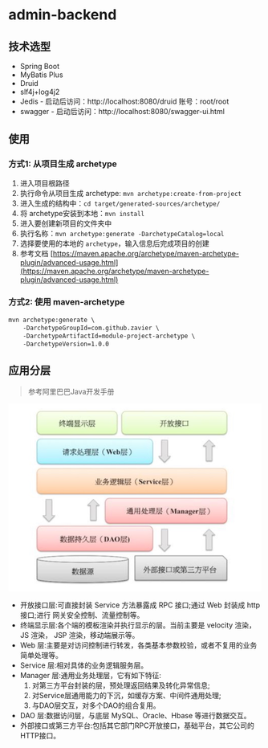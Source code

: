 # admin-backend

## 技术选型

- Spring Boot
- MyBatis Plus
- Druid
- slf4j+log4j2
- Jedis  -  启动后访问：http://localhost:8080/druid  账号：root/root
- swagger - 启动后访问：http://localhost:8080/swagger-ui.html



## 使用

###  方式1: 从项目生成 archetype

1. 进入项目根路径
2. 执行命令从项目生成 archetype:   `mvn archetype:create-from-project`
3. 进入生成的结构中：`cd target/generated-sources/archetype/`
4. 将 archetype安装到本地：`mvn install`
5. 进入要创建新项目的文件夹中
6. 执行名称：`mvn archetype:generate -DarchetypeCatalog=local`
7. 选择要使用的本地的 `archetype`，输入信息后完成项目的创建
8. 参考文档 [https://maven.apache.org/archetype/maven-archetype-plugin/advanced-usage.html](https://maven.apache.org/archetype/maven-archetype-plugin/advanced-usage.html)

###  方式2: 使用 maven-archetype
```shell
mvn archetype:generate \
    -DarchetypeGroupId=com.github.zavier \
    -DarchetypeArtifactId=module-project-archetype \
    -DarchetypeVersion=1.0.0
```


## 应用分层
> 参考阿里巴巴Java开发手册

![arc-level](/doc/arc-level.jpg)

- 开放接口层:可直接封装 Service 方法暴露成 RPC 接口;通过 Web 封装成 http 接口;进行 网关安全控制、流量控制等。 
- 终端显示层:各个端的模板渲染并执行显示的层。当前主要是 velocity 渲染，JS 渲染， JSP 渲染，移动端展示等。 
- Web 层:主要是对访问控制进行转发，各类基本参数校验，或者不复用的业务简单处理等。 
- Service 层:相对具体的业务逻辑服务层。 
- Manager 层:通用业务处理层，它有如下特征:
   1) 对第三方平台封装的层，预处理返回结果及转化异常信息;
   2) 对Service层通用能力的下沉，如缓存方案、中间件通用处理; 
   3) 与DAO层交互，对多个DAO的组合复用。 
- DAO 层:数据访问层，与底层 MySQL、Oracle、Hbase 等进行数据交互。 
- 外部接口或第三方平台:包括其它部门RPC开放接口，基础平台，其它公司的HTTP接口。 
